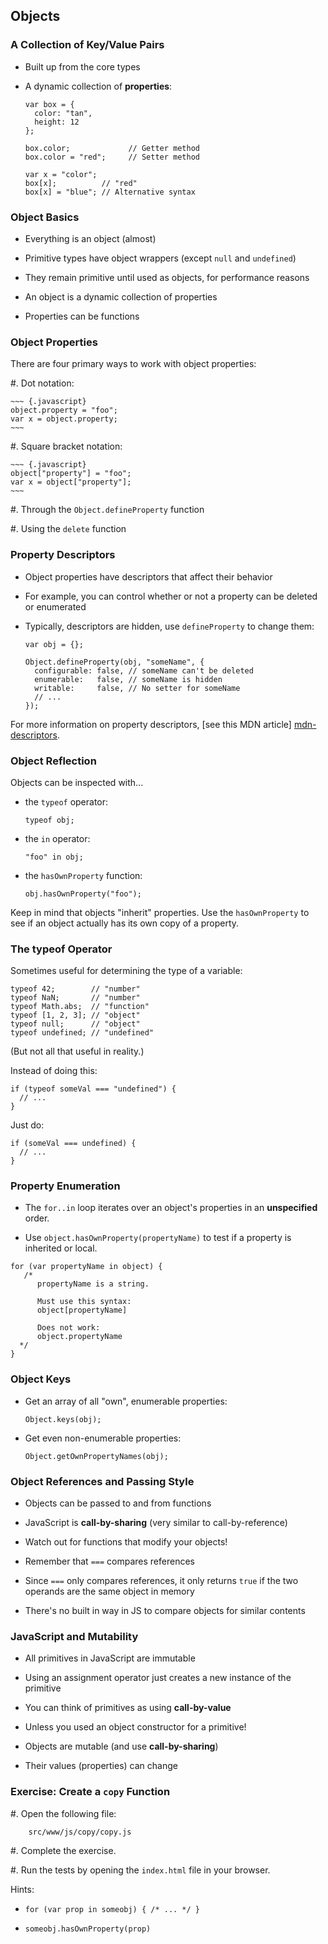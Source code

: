 ## Objects

### A Collection of Key/Value Pairs

  - Built up from the core types

  - A dynamic collection of **properties**:

    ~~~ {.javascript}
    var box = {
      color: "tan",
      height: 12
    };

    box.color;             // Getter method
    box.color = "red";     // Setter method

    var x = "color";
    box[x];          // "red"
    box[x] = "blue"; // Alternative syntax
    ~~~

### Object Basics

  - Everything is an object (almost)

  - Primitive types have object wrappers (except `null` and `undefined`)

  - They remain primitive until used as objects, for performance reasons

  - An object is a dynamic collection of properties

  - Properties can be functions

### Object Properties

There are four primary ways to work with object properties:

  #. Dot notation:

    ~~~ {.javascript}
    object.property = "foo";
    var x = object.property;
    ~~~

  #. Square bracket notation:

    ~~~ {.javascript}
    object["property"] = "foo";
    var x = object["property"];
    ~~~

  #. Through the `Object.defineProperty` function

  #. Using the `delete` function

### Property Descriptors

  - Object properties have descriptors that affect their behavior

  - For example, you can control whether or not a property can be
    deleted or enumerated

  - Typically, descriptors are hidden, use `defineProperty` to change
    them:

    ~~~ {.javascript}
    var obj = {};

    Object.defineProperty(obj, "someName", {
      configurable: false, // someName can't be deleted
      enumerable:   false, // someName is hidden
      writable:     false, // No setter for someName
      // ...
    });
    ~~~

<div class="notes">

For more information on property descriptors,
[see this MDN article] [mdn-descriptors].

[mdn-descriptors]: https://developer.mozilla.org/en-US/docs/Web/JavaScript/Reference/Global_Objects/Object/defineProperty

</div>

### Object Reflection

Objects can be inspected with...

  - the `typeof` operator:

    ~~~ {.javascript}
    typeof obj;
    ~~~

  - the `in` operator:

    ~~~ {.javascript}
    "foo" in obj;
    ~~~

  - the `hasOwnProperty` function:

    ~~~ {.javascript}
    obj.hasOwnProperty("foo");
    ~~~

Keep in mind that objects "inherit" properties. Use the `hasOwnProperty`
to see if an object actually has its own copy of a property.

### The typeof Operator

Sometimes useful for determining the type of a variable:

~~~ {.javascript}
typeof 42;        // "number"
typeof NaN;       // "number"
typeof Math.abs;  // "function"
typeof [1, 2, 3]; // "object"
typeof null;      // "object"
typeof undefined; // "undefined"
~~~

(But not all that useful in reality.)

<div class="notes">

Instead of doing this:

~~~ {.javascript}
if (typeof someVal === "undefined") {
  // ...
}
~~~

Just do:

~~~ {.javascript}
if (someVal === undefined) {
  // ...
}
~~~

</div>

### Property Enumeration

  - The `for..in` loop iterates over an object's properties in an
    **unspecified** order.

  - Use `object.hasOwnProperty(propertyName)` to test if a property is
    inherited or local.

~~~ {.javascript}
for (var propertyName in object) {
   /*
      propertyName is a string.

      Must use this syntax:
      object[propertyName]

      Does not work:
      object.propertyName
  */
}
~~~

### Object Keys

  - Get an array of all "own", enumerable properties:

    ~~~ {.javascript}
    Object.keys(obj);
    ~~~

  - Get even non-enumerable properties:

    ~~~ {.javascript}
    Object.getOwnPropertyNames(obj);
    ~~~

### Object References and Passing Style

  - Objects can be passed to and from functions

  - JavaScript is **call-by-sharing** (very similar to
    call-by-reference)

  - Watch out for functions that modify your objects!

  - Remember that `===` compares references

  - Since `===` only compares references, it only returns `true` if the
    two operands are the same object in memory

  - There's no built in way in JS to compare objects for similar
    contents

### JavaScript and Mutability

  - All primitives in JavaScript are immutable

  - Using an assignment operator just creates a new instance of the
    primitive

  - You can think of primitives as using **call-by-value**

  - Unless you used an object constructor for a primitive!

  - Objects are mutable (and use **call-by-sharing**)

  - Their values (properties) can change

### Exercise: Create a `copy` Function

  #. Open the following file:

        src/www/js/copy/copy.js

  #. Complete the exercise.

  #. Run the tests by opening the `index.html` file in your browser.

Hints:

  - `for (var prop in someobj) { /* ... */ }`

  - `someobj.hasOwnProperty(prop)`
